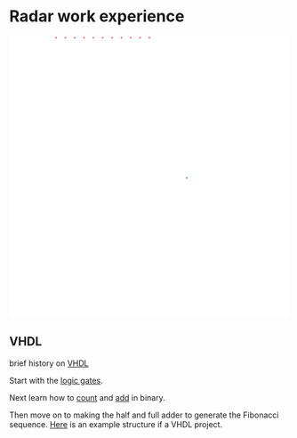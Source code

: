 # Radar work experience

![phased array wave front example with reflection](/multi.svg)

## VHDL

brief history on [VHDL](VHDLintro.md)

Start with the [logic gates](logicgates.md).

Next learn how to [count](count.md) and [add](add.md) in binary.

Then move on to making the half and full adder to generate the Fibonacci sequence.
[Here](VHDLoutro.md) is an example structure if a VHDL project.
